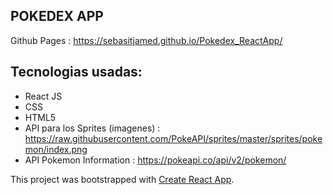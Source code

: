 

## POKEDEX APP
Github Pages : https://sebasitjamed.github.io/Pokedex_ReactApp/

## Tecnologias usadas:

- React JS
- CSS
- HTML5
- API para los Sprites (imagenes) :
    https://raw.githubusercontent.com/PokeAPI/sprites/master/sprites/pokemon/index.png
- API Pokemon Information : 
    https://pokeapi.co/api/v2/pokemon/

This project was bootstrapped with [Create React App](https://github.com/facebook/create-react-app).


